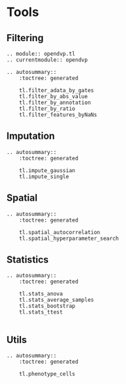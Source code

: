 # Tools

## Filtering
```{eval-rst}
.. module:: opendvp.tl
.. currentmodule:: opendvp

.. autosummary::
    :toctree: generated
    
    tl.filter_adata_by_gates
    tl.filter_by_abs_value
    tl.filter_by_annotation
    tl.filter_by_ratio
    tl.filter_features_byNaNs
```

## Imputation
```{eval-rst}
.. autosummary::
    :toctree: generated

    tl.impute_gaussian
    tl.impute_single
```

## Spatial
```{eval-rst}
.. autosummary::
    :toctree: generated

    tl.spatial_autocorrelation
    tl.spatial_hyperparameter_search
```

## Statistics
```{eval-rst}
.. autosummary::
    :toctree: generated

    tl.stats_anova
    tl.stats_average_samples
    tl.stats_bootstrap
    tl.stats_ttest
    
```


## Utils
```{eval-rst}
.. autosummary::
    :toctree: generated

    tl.phenotype_cells
```
